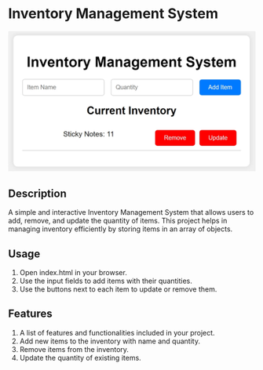 # Inventory Management System

![Inventory Management System](Screenshot.jpeg)

## Description

A simple and interactive Inventory Management System that allows users to add, remove, and update the quantity of items. This project helps in managing inventory efficiently by storing items in an array of objects.

## Usage

1. Open index.html in your browser.
2. Use the input fields to add items with their quantities.
3. Use the buttons next to each item to update or remove them.

## Features

1. A list of features and functionalities included in your project.
2. Add new items to the inventory with name and quantity.
3. Remove items from the inventory.
4. Update the quantity of existing items.
